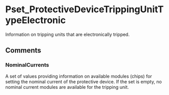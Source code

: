 # Pset_ProtectiveDeviceTrippingUnitTypeElectronic

Information on tripping units that are electronically tripped.
<!-- end of short definition -->

## Comments

### NominalCurrents

A set of values providing information on available modules (chips) for setting the nominal current of the protective device. If
the set is empty, no nominal current modules are available for the tripping unit.

